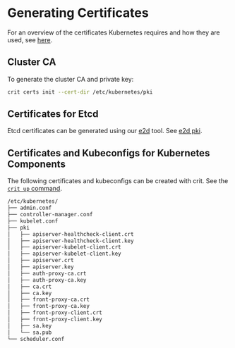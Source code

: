 # Generating Certificates

For an overview of the certificates Kubernetes requires and how they are used, see [here](https://kubernetes.io/docs/setup/best-practices/certificates/). 

## Cluster CA

To generate the cluster CA and private key: 

```sh
crit certs init --cert-dir /etc/kubernetes/pki

```

## Certificates for Etcd

Etcd certificates can be generated using our [e2d](https://github.com/criticalstack/e2d) tool. See [e2d pki](https://github.com/criticalstack/e2d#generating-certificates).

## Certificates and Kubeconfigs for Kubernetes Components 

The following certificates and kubeconfigs can be created with crit. See the [`crit up` command](/crit-commands/crit-up.md).

```sh
/etc/kubernetes/
├── admin.conf
├── controller-manager.conf
├── kubelet.conf
├── pki
│   ├── apiserver-healthcheck-client.crt
│   ├── apiserver-healthcheck-client.key
│   ├── apiserver-kubelet-client.crt
│   ├── apiserver-kubelet-client.key
│   ├── apiserver.crt
│   ├── apiserver.key
│   ├── auth-proxy-ca.crt
│   ├── auth-proxy-ca.key
│   ├── ca.crt
│   ├── ca.key
│   ├── front-proxy-ca.crt
│   ├── front-proxy-ca.key
│   ├── front-proxy-client.crt
│   ├── front-proxy-client.key
│   ├── sa.key
│   └── sa.pub
└── scheduler.conf
```

